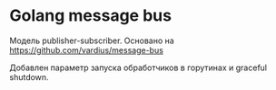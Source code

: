 # Golang message bus
Модель publisher-subscriber. Основано на https://github.com/vardius/message-bus

Добавлен параметр запуска обработчиков в горутинах и graceful shutdown.
